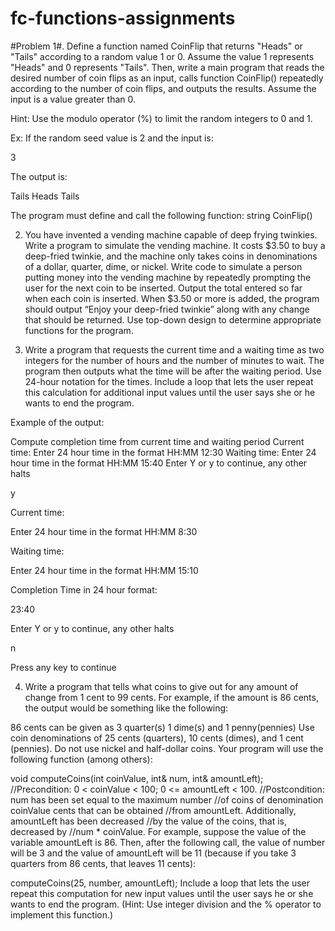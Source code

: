 # fc-functions-assignments

#Problem 1#.  Define a function named CoinFlip that returns "Heads" or "Tails" according to a random value 1 or 0. Assume the value 1 represents "Heads" and 0 represents "Tails". Then, write a main program that reads the desired number of coin flips as an input, calls function CoinFlip() repeatedly according to the number of coin flips, and outputs the results. Assume the input is a value greater than 0.

Hint: Use the modulo operator (%) to limit the random integers to 0 and 1.

Ex: If the random seed value is 2 and the input is:

3

The output is:

Tails
Heads
Tails

The program must define and call the following function:
string CoinFlip()


2.   You have invented a vending machine capable of deep frying twinkies. Write a program to simulate the vending machine. It costs $3.50 to buy a deep-fried twinkie, and the machine only takes coins in denominations of a dollar, quarter, dime, or nickel. Write code to simulate a person putting money into the vending machine by repeatedly prompting the user for the next coin to be inserted. Output the total entered so far when each coin is inserted. When $3.50 or more is added, the program should output “Enjoy your deep-fried twinkie” along with any change that should be returned. Use top-down design to determine appropriate functions for the program.

3.   Write a program that requests the current time and a waiting time as two integers for the number of hours and the number of minutes to wait. The program then outputs what the time will be after the waiting period. Use 24-hour notation for the times. Include a loop that lets the user repeat this calculation for additional input values until the user says she or he wants to end the program.


 Example of the output:

Compute completion time from current time and waiting period
Current time:
Enter 24 hour time in the format HH:MM
12:30
Waiting time:
Enter 24 hour time in the format HH:MM
15:40
Enter Y or y to continue, any other halts

y

Current time:

Enter 24 hour time in the format HH:MM
8:30

Waiting time:

Enter 24 hour time in the format HH:MM
15:10

Completion Time in 24 hour format:

23:40


Enter Y or y to continue, any other halts

n

Press any key to continue

4. Write a program that tells what coins to give out for any amount of change from 1 cent to 99 cents. For example, if the amount is 86 cents, the output would be something like the following:

86 cents can be given as
3 quarter(s) 1 dime(s) and 1 penny(pennies)
Use coin denominations of 25 cents (quarters), 10 cents (dimes), and 1 cent (pennies). Do not use nickel and half-dollar coins. Your program will use the following function (among others):

void computeCoins(int coinValue, int& num, int& amountLeft);
//Precondition: 0 < coinValue < 100; 0 <= amountLeft < 100.
//Postcondition: num has been set equal to the maximum number
//of coins of denomination coinValue cents that can be obtained
//from amountLeft. Additionally, amountLeft has been decreased
//by the value of the coins, that is, decreased by
//num * coinValue.
For example, suppose the value of the variable amountLeft is 86. Then, after the following call, the value of number will be 3 and the value of amountLeft will be 11 (because if you take 3 quarters from 86 cents, that leaves 11 cents):

computeCoins(25, number, amountLeft);
Include a loop that lets the user repeat this computation for new input values until the user says he or she wants to end the program. (Hint: Use integer division and the % operator to implement this function.)

